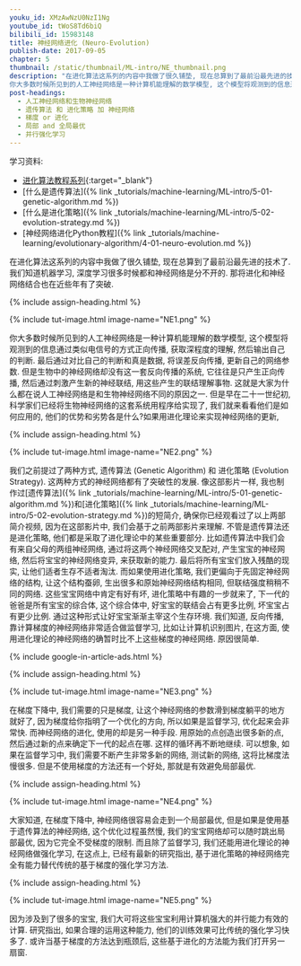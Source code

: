 ```yaml
---
youku_id: XMzAwNzU0NzI1Ng
youtube_id: tWoS8Td6biQ
bilibili_id: 15983148
title: 神经网络进化 (Neuro-Evolution)
publish-date: 2017-09-05
chapter: 5
thumbnail: /static/thumbnail/ML-intro/NE_thumbnail.png
description: "在进化算法这系列的内容中我做了很久铺垫, 现在总算到了最前沿最先进的技术了. 我们知道机器学习, 深度学习很多时候都和神经网络是分不开的. 那将进化和神经网络结合也在近些年有了突破.
你大多数时候所见到的人工神经网络是一种计算机能理解的数学模型, 这个模型将观测到的信息通过类似电信号的方式正向传播, 获取深程度的理解, 然后输出自己的判断. 最后通过对比自己的判断和真是数据, 将误差反向传播, 更新自己的网络参数. 但是生物中的神经网络却没有这一套反向传播的系统, 它往往是只产生正向传播, 然后通过刺激产生新的神经联结, 用这些产生的联结理解事物. 这就是大家为什么都在说人工神经网络是和生物神经网络不同的原因之一. 但是早在二十一世纪初, 科学家们已经将生物神经网络的这套系统用程序给实现了, 我们就来看看他们是如何应用的, 他们的优势和劣势各是什么?如果用进化理论来实现神经网络的更新,"
post-headings:
  - 人工神经网络和生物神经网络
  - 遗传算法 和 进化策略 加 神经网络
  - 梯度 or 进化
  - 局部 and 全局最优
  - 并行强化学习
---
```


学习资料:
  * [进化算法教程系列](https://morvanzhou.github.io/tutorials/machine-learning/evolutionary-algorithm/){:target="_blank"}
  * [什么是遗传算法]({% link _tutorials/machine-learning/ML-intro/5-01-genetic-algorithm.md %})
  * [什么是进化策略]({% link _tutorials/machine-learning/ML-intro/5-02-evolution-strategy.md %})
  * [神经网络进化Python教程]({% link _tutorials/machine-learning/evolutionary-algorithm/4-01-neuro-evolution.md %})

在进化算法这系列的内容中我做了很久铺垫, 现在总算到了最前沿最先进的技术了. 我们知道机器学习, 深度学习很多时候都和神经网络是分不开的. 那将进化和神经网络结合也在近些年有了突破.


 {% include assign-heading.html %}

{% include tut-image.html image-name="NE1.png" %}

你大多数时候所见到的人工神经网络是一种计算机能理解的数学模型, 这个模型将观测到的信息通过类似电信号的方式正向传播, 获取深程度的理解, 然后输出自己的判断. 最后通过对比自己的判断和真是数据, 将误差反向传播, 更新自己的网络参数. 但是生物中的神经网络却没有这一套反向传播的系统, 它往往是只产生正向传播, 然后通过刺激产生新的神经联结, 用这些产生的联结理解事物. 这就是大家为什么都在说人工神经网络是和生物神经网络不同的原因之一. 但是早在二十一世纪初, 科学家们已经将生物神经网络的这套系统用程序给实现了, 我们就来看看他们是如何应用的, 他们的优势和劣势各是什么?如果用进化理论来实现神经网络的更新,

 {% include assign-heading.html %}

{% include tut-image.html image-name="NE2.png" %}

我们之前提过了两种方式, 遗传算法 (Genetic Algorithm) 和 进化策略 (Evolution Strategy). 这两种方式的神经网络都有了突破性的发展. 像这部影片一样, 我也制作过[遗传算法]({% link _tutorials/machine-learning/ML-intro/5-01-genetic-algorithm.md %})和[进化策略]({% link _tutorials/machine-learning/ML-intro/5-02-evolution-strategy.md %})的短简介, 确保你已经观看过了以上两部简介视频, 因为在这部影片中, 我们会基于之前两部影片来理解. 不管是遗传算法还是进化策略, 他们都是采取了进化理论中的某些重要部分. 比如遗传算法中我们会有来自父母的两组神经网络, 通过将这两个神经网络交叉配对, 产生宝宝的神经网络, 然后将宝宝的神经网络变异, 来获取新的能力. 最后将所有宝宝们放入残酷的现实, 让他们适者生存不适者淘汰. 而如果使用进化策略, 我们更偏向于先固定神经网络的结构, 让这个结构蚕卵, 生出很多和原始神经网络结构相同, 但联结强度稍稍不同的网络. 这些宝宝网络中肯定有好有坏, 进化策略中有趣的一步就来了, 下一代的爸爸是所有宝宝的综合体, 这个综合体中, 好宝宝的联结会占有更多比例, 坏宝宝占有更少比例. 通过这种形式让好宝宝渐渐主宰这个生存环境. 我们知道, 反向传播, 靠计算梯度的神经网络非常适合做监督学习, 比如让计算机识别图片, 在这方面, 使用进化理论的神经网络的确暂时比不上这些梯度的神经网络. 原因很简单.







{% include google-in-article-ads.html %}


{% include assign-heading.html %}

{% include tut-image.html image-name="NE3.png" %}

在梯度下降中, 我们需要的只是梯度, 让这个神经网络的参数滑到梯度躺平的地方就好了, 因为梯度给你指明了一个优化的方向, 所以如果是监督学习, 优化起来会非常快. 而神经网络的进化, 使用的却是另一种手段. 用原始的点创造出很多新的点, 然后通过新的点来确定下一代的起点在哪. 这样的循环再不断地继续. 可以想象, 如果在监督学习中, 我们需要不断产生非常多新的网络, 测试新的网络, 这将比梯度法慢很多. 但是不使用梯度的方法还有一个好处, 那就是有效避免局部最优.


{% include assign-heading.html %}

{% include tut-image.html image-name="NE4.png" %}

大家知道, 在梯度下降中, 神经网络很容易会走到一个局部最优, 但是如果是使用基于遗传算法的神经网络, 这个优化过程虽然慢, 我们的宝宝网络却可以随时跳出局部最优, 因为它完全不受梯度的限制. 而且除了监督学习, 我们还能用进化理论的神经网络做强化学习, 在这点上, 已经有最新的研究指出, 基于进化策略的神经网络完全有能力替代传统的基于梯度的强化学习方法.


{% include assign-heading.html %}

{% include tut-image.html image-name="NE5.png" %}

因为涉及到了很多的宝宝, 我们大可将这些宝宝利用计算机强大的并行能力有效的计算. 研究指出, 如果合理的运用这种能力, 他们的训练效果可比传统的强化学习快多了. 或许当基于梯度的方法达到瓶颈后, 这些基于进化的方法能为我们打开另一扇窗.
